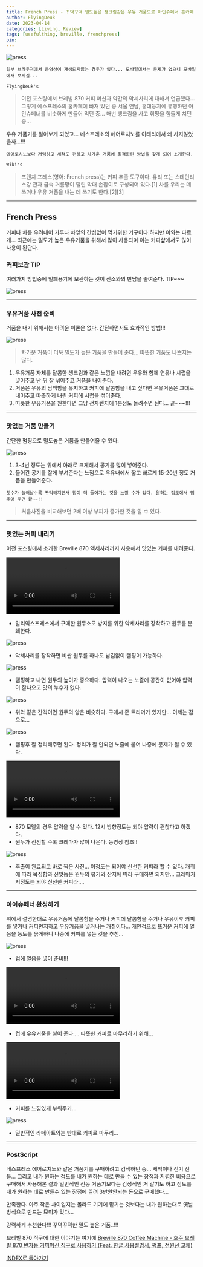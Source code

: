 ```yaml
---
title: French Press - 꾸덕꾸덕 밀도높은 생크림같은 우유 거품으로 아인슈페너 홈카페 만드는 법 (Feat. Breville 870, 프렌치 프레스, 홈카페)
author: FlyingDeuk
date: 2023-04-14
categories: [Living, Review]
tags: [usefulthing, breville, frenchpress]
pin:
---
```


![press](/img/living/review/ppress.jpg)

`일부 브라우져에서 동영상이 재생되지않는 경우가 있다... 모바일에서는 문제가 없으니 모바일에서 보시길...`

`FlyingDeuk's`
> 이전 포스팅에서 브레빌 870 커피 머신과 약간의 악세사리에 대해서 언급했다... 그렇게 에스프레소의 홈카페에 빠져 있던 중 서울 연남, 홍대등지에 유행하던 아인슈페너를 비슷하게 만들어 먹던 중... 매번 생크림을 사고 휘핑을 힘들게 치던 중...

우유 거품기를 알아보게 되었고... 네스프레소의 에어로치노를 이태리에서 왜 사지않았을까...!!!

`에어로치노보다 저렴하고 세척도 편하고 차가운 거품에 최적화된 방법을 찾게 되어 소개한다.`

`Wiki's`
> 프렌치 프레스(영어: French press)는 커피 추출 도구이다. 유리 또는 스테인리스강 관과 금속 거름망이 달린 막대 손잡이로 구성되어 있다.[1] 차를 우리는 데 쓰거나 우유 거품을 내는 데 쓰기도 한다.[2][3]

--------

## French Press
커피나 차를 우려내어 가루나 차잎의 간섭없이 먹기위한 기구이다 하지만 이와는 다르게...
최근에는 밀도가 높은 우유거품을 위해서 많이 사용되며 이는 커피샾에서도 많이 사용이 된단다. 

### 커피보관 TIP
여러가지 방법중에 밀폐용기에 보관하는 것이 산소와의 만남을 줄여준다. TIP~~~

![press](/img/living/review/ppress2.jpg)

----

### 우유거품 사전 준비
거품을 내기 위해서는 어려운 이론은 없다. 간단하면서도 효과적인 방법!!!

![press](/img/living/review/ppress6.jpg)
> 차가운 거품이 더욱 밀도가 높은 거품을 만들어 준다... 따뜻한 거품도 나쁘지는 않다. 

1. 우유거품 자체를 달콤한 생크림과 같은 느낌을 내려면 우유와 함께 연유나 시럽을 넣어주고 난 뒤 잘 섞어주고 거품을 내어준다. 
2. 거품은 우유의 담백함을 유지하고 커피에 달콤함을 내고 싶다면 우유거품은 그대로 내어주고 따뜻하게 내린 커피에 시럽을 섞어준다. 
3. 따뜻한 우유거품을 원한다면 그냥 전자렌지에 1분정도 돌려주면 된다... 끝~~~!!!

------

### 맛있는 거품 만들기
간단한 펌핑으로 밀도높은 거품을 만들어줄 수 있다. 

![press](/img/living/review/ppress4.jpg)

1. 3-4번 정도는 위에서 아래로 크게해서 공기를 많이 넣어준다. 
2. 들어간 공기를 잘게 부셔준다는 느낌으로 우유내에서 짧고 빠르게 15-20번 정도 거품을 만들어준다. 

`횟수가 늘어날수록 꾸덕해지면서 힘이 더 들어가는 것을 느낄 수가 있다. 원하는 점도에서 멈추어 주면 끝~~!!`
> 처음사진을 비교해보면 2배 이상 부피가 증가한 것을 알 수 있다. 

----

### 맛있는 커피 내리기
이전 포스팅에서 소개한 Breville 870 액세사리까지 사용해서 맛있는 커피를 내려준다. 


![press](/img/living/review/ppress4.mp4)
- 알리익스프레스에서 구매한 원두소모 방지를 위한 악세사리를 장착하고 원두를 분쇄한다. 

![press](/img/living/review/ppress12.jpg)
- 악세사리를 장착하면 비싼 원두를 하나도 남김없이 탬핑이 가능하다. 

![press](/img/living/review/ppress11.jpg)
- 탬핑하고 나면 원두의 높이가 중요하다. 압력이 나오는 노즐에 공간이 없어야 압력이 잘나오고 맛의 누수가 없다. 

![press](/img/living/review/ppress9.jpg)
- 위와 같은 간격이면 원두의 양은 비슷하다. 구매시 준 트리머가 있지만... 이제는 감으로...

![press](/img/living/review/ppress10.jpg)
- 탬핑후 잘 정리해주면 된다. 정리가 잘 안되면 노즐에 붙어 나중에 문제가 될 수 있다. 


![press](/img/living/review/ppress3.mp4)
- 870 모델의 경우 압력을 알 수 있다. 12시 방향정도는 되야 압력이 괜찮다고 하겠다. 
- 원두가 신선할 수록 크레마가 많이 나온다. 동영상 참조!!

![press](/img/living/review/ppress8.jpg)
- 추출이 완료되고 바로 찍은 사진... 이정도는 되어야 신선한 커피라 할 수 있다. 개취에 따라 묵짐함과 신맛등은 원두의 볶기와 산지에 따라 구매하면 되지만... 크레마가 저정도는 되야 신선한 커피라....

----

### 아이슈페너 완성하기
위에서 설명한대로 우유거품에 달콤함을 주거나 커피에 달콤함을 주거나 우유이후 커피를 넣거나 커피먼저하고 우유거품을 넣거나는 개취이다...
개인적으로 뜨거운 커피에 얼음을 농도를 묽게하니 나중에 커피를 넣는 것을 추천...

![press](/img/living/review/ppress3.jpg)
- 컵에 얼음을 넣어 준비!!!

![press](/img/living/review/ppress2.mp4)
- 컵에 우유거품을 넣어 준다.... 따뜻한 커피로 마무리하기 위해...

![press](/img/living/review/ppress1.mp4)
- 커피를 느낌있게 부워주기...

![press](/img/living/review/ppress1.jpg)
- 일반적인 라떼아트와는 반대로 커피로 마무리...


-------

### PostScript
네스프레소 에어로치노와 같은 거품기를 구매하려고 검색하던 중... 세척이나 전기 선들... 그리고 내가 원하는 점도를 내가 원하는 데로 만들 수 있는 장점과 저렴한 비용으로 구매해서 사용해본 결과 일반적인 전동 거품기보다는 감성적인 거 같기도 하고 점도를 내가 원하는 데로 만들수 있는 장점에 끌려 3만원안되는 돈으로 구매했다...

만족한다. 아주 작은 차이일지는 몰라도 기기에 맡기는 것보다는 내가 원하는대로 옛날 방식으로 만드는 묘미가 있다...

강력하게 추천한다!!! 꾸덕꾸덕한 밀도 높은 거품..!!!

브레빌 870 직구에 대한 이야기는 여기에
[Breville 870 Coffee Machine - 호주 브레빌 870 반자동 커피머신 직구로 사용하기 (Feat. 한글 사용설명서, 펌프, 전원선 교체)](/posts/breville/)


[INDEX로 돌아가기](/categories/review/)
